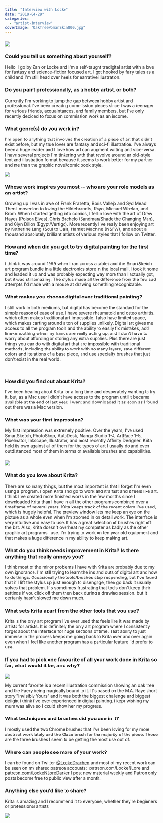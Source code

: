 ```yaml
---
title: "Interview with Locke"
date: "2019-04-29"
categories: 
  - "artist-interview"
coverImage: "OakTreeWomanSkin800.jpg"
---
```


### ![](/images/posts/2019/KritaNomadSoldier800.jpg)

### Could you tell us something about yourself?

Hello! I go by Zan or Locke and I'm a self-taught tradigital artist with a love for fantasy and science-fiction focused art. I got hooked by fairy tales as a child and I'm still head over heels for narrative illustration.

### Do you paint professionally, as a hobby artist, or both?

Currently I'm working to jump the gap between hobby artist and professional. I've been creating commission pieces since I was a teenager for various friends, acquaintances, and family members, but I've only recently decided to focus on commission work as an income.

### What genre(s) do you work in?

I'm open to anything that involves the creation of a piece of art that didn't exist before, but my true loves are fantasy and sci-fi illustration. I've always been a huge reader and I love how art can augment writing and vice-versa. I have several projects I'm tinkering with that revolve around an old-style text and illustration format because it seems to work better for my partner and me than the graphic novel/comic book style.

![](/images/posts/2019/RedRoses800.jpg)

### Whose work inspires you most -- who are your role models as an artist?

Growing up I was in awe of Frank Frazetta, Boris Vallejo and Syd Mead. Then I moved on to loving the Hildebrandts, Royo, Michael Whelan, and Brom. When I started getting into comics, I fell in love with the art of Drew Hayes (Poison Elves), Chris Bachelo (Sandman/Shade the Changing Man), and Glyn Dillon (Egypt/Vertigo). More recently I've really been enjoying art by Katherine Lang (Soul to Call), Hamlet Machine (NSFW), and about a thousand absolutely brilliant artists of various styles that I follow on Twitter.

### How and when did you get to try digital painting for the first time?

I think it was around 1999 when I ran across a tablet and the SmartSketch art program bundle in a little electronics store in the local mall. I took it home and loaded it up and was probably expecting way more than I actually got, but it was still amazing. The stylus made all the difference from the few sad attempts I'd made with a mouse at drawing something recognizable.

### What makes you choose digital over traditional painting?

I still work in both mediums, but digital has become the standard for the simple reason of ease of use. I have severe rheumatoid and osteo arthritis, which often makes traditional art impossible. I also have limited space, which makes carting around a ton of supplies unlikely. Digital art gives me access to all the program tools and the ability to easily fix mistakes, add line-smoothing when my hands are really acting up, and I don't have to worry about affording or storing any extra supplies. Plus there are just things you can do with digital art that are impossible with traditional methods, including the ability to work with so many layers, save different colors and iterations of a base piece, and use specialty brushes that just don't exist in the real world.

 

### How did you find out about Krita?

I've been hearing about Krita for a long time and desperately wanting to try it, but, as a Mac user I didn't have access to the program until it became available at the end of last year. I went and downloaded it as soon as I found out there was a Mac version.

### What was your first impression?

My first impression was extremely positive. Over the years, I've used SmartSketch, PhotoShop, AutoDesk, Manga Studio 1-4, ArtRage 1-5, Pixelmator, Inkscape, Illustrator, and most recently Affinity Designer. Krita held its own against all of them for the types of art I usually do and even outdistanced most of them in terms of available brushes and capabilities.

### ![](/images/posts/2019/Portal800.jpg)

### What do you love about Krita?

There are so many things, but the most important is that I forget I'm even using a program. I open Krita and go to work and it's fast and it feels like art. I think I've created more finished works in the few months since I downloaded Krita than I have in all the other programs combined over a timeframe of several years. Krita keeps track of the recent colors I've used, which is hugely helpful. The preview window lets me keep an eye on the picture as a whole even when I'm zoomed in on detail work. The interface is very intuitive and easy to use. It has a great selection of brushes right off the bat. Also, Krita doesn't overheat my computer as badly as the other graphic art programs I use. I'm trying to work on ten year old equipment and that makes a huge difference in my ability to keep making art.

### What do you think needs improvement in Krita? Is there anything that really annoys you?

I think most of the minor problems I have with Krita are probably due to my own ignorance. I'm still trying to learn the ins and outs of digital art and how to do things. Occasionally the tools/brushes stop responding, but I've found that if I lift the stylus up just enough to disengage, then go back it usually solves that problem. It's sometimes frustrating that tools don't keep their settings if you click off them then back during a drawing session, but it certainly hasn't slowed me down much.

### What sets Krita apart from the other tools that you use?

Krita is the only art program I've ever used that feels like it was made by artists for artists. It is definitely the only art program where I consistently forget about the interface for huge sections of time. That ability to just immerse in the process keeps me going back to Krita over and over again even when I feel like another program has a particular feature I'd prefer to use.

### If you had to pick one favourite of all your work done in Krita so far, what would it be, and why?

![](/images/posts/2019/OakTreeWomanSkin800.jpg)

My current favorite is a recent illustration commission showing an oak tree and the Faery being magically bound to it. It's based on the M.A. Raye short story "Invisibly Yours" and it was both the biggest challenge and biggest delight I think I've ever experienced in digital painting. I kept wishing my mum was alive so I could show her my progress.

### What techniques and brushes did you use in it?

I mostly used the two Chrome brushes that I've been loving for my more abstract work lately and the Glaze brush for the majority of the piece. Those are the three brushes I seem to be getting the most use out of.

### Where can people see more of your work?

I can be found on Twitter [@LockeDrachen](https://twitter.com/LockeDrachen) and most of my recent work can be seen on my shared patreon accounts:  [patreon.com/LockeNLore](https://www.patreon.com/LockeNLore) and [patreon.com/LockeNLoreDarker](https://patreon.com/LockeNLoreDarker) I post new material weekly and Patron only posts become free to public view after a month.

### Anything else you'd like to share?

Krita is amazing and I recommend it to everyone, whether they're beginners or professional artists.

![](/images/posts/2019/WraithTango32119800.jpg)
